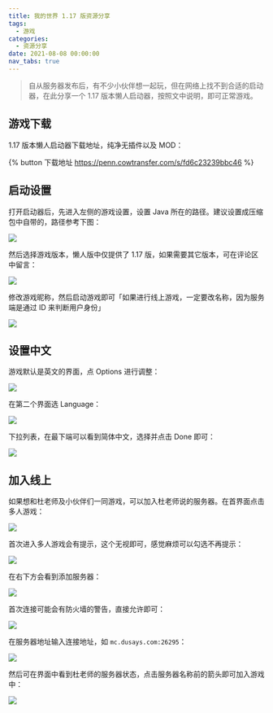 ```yaml
---
title: 我的世界 1.17 版资源分享
tags:
  - 游戏
categories:
  - 资源分享
date: 2021-08-08 00:00:00
nav_tabs: true
---
```


> 自从服务器发布后，有不少小伙伴想一起玩，但在网络上找不到合适的启动器，在此分享一个 1.17 版本懒人启动器，按照文中说明，即可正常游戏。

<!-- more -->

## 游戏下载

1.17 版本懒人启动器下载地址，纯净无插件以及 MOD：

{% button 下载地址 https://penn.cowtransfer.com/s/fd6c23239bbc46 %}

## 启动设置

打开启动器后，先进入左侧的游戏设置，设置 Java 所在的路径。建议设置成压缩包中自带的，路径参考下图：

![](https://cdn.dusays.com/2021/08/370-1.jpg)

然后选择游戏版本，懒人版中仅提供了 1.17 版，如果需要其它版本，可在评论区中留言：

![](https://cdn.dusays.com/2021/08/370-2.jpg)

修改游戏昵称，然后启动游戏即可「如果进行线上游戏，一定要改名称，因为服务端是通过 ID 来判断用户身份」

![](https://cdn.dusays.com/2021/08/370-3.jpg)

## 设置中文

游戏默认是英文的界面，点 Options 进行调整：

![](https://cdn.dusays.com/2021/08/370-4.jpg)

在第二个界面选 Language：

![](https://cdn.dusays.com/2021/08/370-5.jpg)

下拉列表，在最下端可以看到简体中文，选择并点击 Done 即可：

![](https://cdn.dusays.com/2021/08/370-6.jpg)


## 加入线上

如果想和杜老师及小伙伴们一同游戏，可以加入杜老师说的服务器。在首界面点击多人游戏：

![](https://cdn.dusays.com/2021/08/370-7.jpg)

首次进入多人游戏会有提示，这个无视即可，感觉麻烦可以勾选不再提示：

![](https://cdn.dusays.com/2021/08/370-8.jpg)

在右下方会看到添加服务器：

![](https://cdn.dusays.com/2021/08/370-9.jpg)

首次连接可能会有防火墙的警告，直接允许即可：

![](https://cdn.dusays.com/2021/08/370-10.jpg)

在服务器地址输入连接地址，如 `mc.dusays.com:26295`：

![](https://cdn.dusays.com/2021/08/370-11.jpg)

然后可在界面中看到杜老师的服务器状态，点击服务器名称前的箭头即可加入游戏中：

![](https://cdn.dusays.com/2021/08/370-12.jpg)

